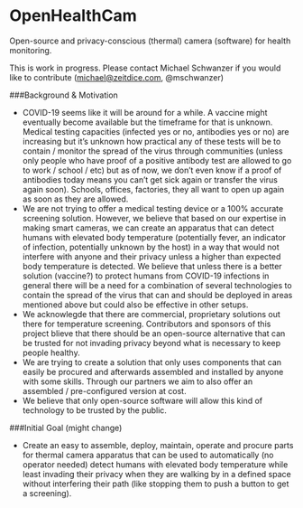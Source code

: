 # OpenHealthCam
Open-source and privacy-conscious (thermal) camera (software) for health monitoring. 

This is work in progress. Please contact Michael Schwanzer if you would like to contribute (michael@zeitdice.com, @mschwanzer) 

###Background & Motivation
* COVID-19 seems like it will be  around for a while. A vaccine might eventually become available but the timeframe for that is unknown. Medical testing capacities (infected yes or no, antibodies yes or no) are increasing but it’s unknown how practical any of these tests will be to contain / monitor the spread of the virus through communities (unless only people who have proof of a positive antibody test are allowed to go to work / school / etc) but as of now, we don’t even know if a proof of antibodies today means you can’t get sick again or transfer the virus again soon). Schools, offices, factories, they all want to open up again as soon as they are allowed.   
* We are not trying to offer a medical testing device or a 100% accurate screening solution. However, we believe that based on our expertise in making smart cameras, we can create an apparatus that can detect humans with elevated body temperature (potentially fever, an indicator of infection, potentially unknown by the host) in a way that would not interfere with anyone and their privacy unless a higher than expected body temperature is detected. We believe that unless there is a better solution (vaccine?) to protect humans from COVID-19 infections in general there will be a need for a combination of several technologies to contain the spread of the virus that can and should be deployed in areas mentioned above but could also be effective in other setups. 
* We acknowlegde that there are commercial, proprietary solutions out there for temperature screening. Contributors and sponsors of this project blieve that there should be an open-source alternative that can be trusted for not invading privacy beyond what is necessary to keep people healthy. 
* We are trying to create a solution that only uses components that can easily be procured and afterwards assembled and installed by anyone with some skills. Through our partners we aim to also offer an assembled / pre-configured version at cost. 
* We believe that only open-source software will allow this kind of technology to be trusted by the public.   

###Initial Goal (might change)
* Create an easy to assemble, deploy, maintain, operate and procure parts for thermal camera apparatus that can be used to automatically (no operator needed) detect humans with elevated body temperature while least invading their privacy when they are walking by in a defined space without interfering their path (like stopping them to push a button to get a screening).
